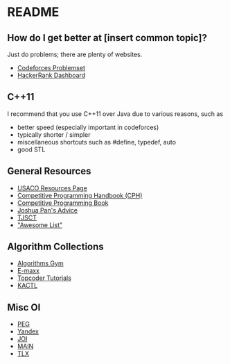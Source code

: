 # README

## How do I get better at [insert common topic]?

Just do problems; there are plenty of websites.
  * [Codeforces Problemset](http://codeforces.com/problemset)
  * [HackerRank Dashboard](https://www.hackerrank.com/dashboard)

## C++11

I recommend that you use C++11 over Java due to various reasons, such as
  * better speed (especially important in codeforces)
  * typically shorter / simpler
  * miscellaneous shortcuts such as #define, typedef, auto
  * good STL
 
## General Resources
  * [USACO Resources Page](http://www.usaco.org/index.php?page=resources)
  * [Competitive Programming Handbook (CPH)](https://cses.fi/book.pdf)
  * [Competitive Programming Book](http://www.comp.nus.edu.sg/~stevenha/myteaching/competitive_programming/cp1.pdf)
  * [Joshua Pan's Advice](https://www.quora.com/What-is-a-good-schedule-to-follow-for-becoming-better-at-competitive-programming-for-beginners)
  * [TJSCT](https://activities.tjhsst.edu/sct/lectures.php)
  * ["Awesome List"](http://codeforces.com/blog/entry/23054)


## Algorithm Collections
  * [Algorithms Gym](http://codeforces.com/blog/entry/15729)
  * [E-maxx](https://e-maxx-eng.appspot.com/)
  * [Topcoder Tutorials](http://www.topcoder.com/community/data-science/data-science-tutorials/)
  * [KACTL](https://github.com/kth-competitive-programming/kactl)
  
## Misc OI
  * [PEG](http://wcipeg.com)
  * [Yandex](https://contest.yandex.ru/ioi/Info/)
  * [JOI](http://cms.ioi-jp.org/)
  * [MAIN](http://main.edu.pl/en)
  * [TLX](https://competition.ia-toki.org/contests)
